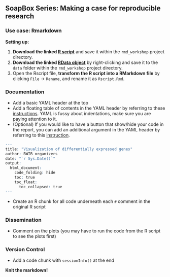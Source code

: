 
## SoapBox Series: Making a case for reproducible research

### Use case: Rmarkdown

**Setting up:**

1. **Download the linked [R script](https://github.com/hbctraining/Training-modules/raw/master/Rmarkdown/Rscript.R)** and save it within the `rmd_workshop` project directory.
2. **Download the linked [RData object](https://github.com/hbctraining/Training-modules/raw/master/Rmarkdown/data/Rmarkdown_data.Rdata)** by right-clicking and save it to the `data` folder within the `rmd_workshop` project directory.
3. Open the Rscript file, **transform the R script into a RMarkdown file** by clicking `File` -> `Rename`, and rename it as `Rscript.Rmd`. 

   
### Documentation
- Add a basic YAML header at the top 
- Add a floating table of contents in the YAML header by referring to these [instructions](https://bookdown.org/yihui/rmarkdown/html-document.html#floating-toc). YAML is fussy about indentations, make sure you are paying attention to it.
- (Optional) If you would like to have a button that show/hide your code in the report, you can add an additional argument in the YAML header by referring to this [instruction](https://bookdown.org/yihui/rmarkdown/html-document.html#code-folding).

```r
---
title: "Visualization of differentially expressed genes"
author: BWIB organizers
date: "`r Sys.Date()`"
output: 
  html_document:
    code_folding: hide
    toc: true
    toc_float:
      toc_collapsed: true
---

```
 
- Create an R chunk for all code underneath each `#` comment in the original R script

### Dissemination
- Comment on the plots (you may have to run the code from the R script to see the plots first)

### Version Control
- Add a code chunk with `sessionInfo()` at the end
    
**Knit the markdown!** 
